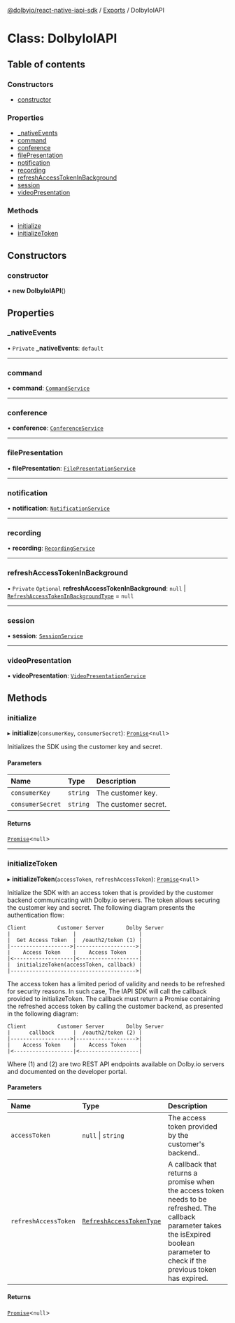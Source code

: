 [@dolbyio/react-native-iapi-sdk](../README.md) / [Exports](../modules.md) / DolbyIoIAPI

# Class: DolbyIoIAPI

## Table of contents

### Constructors

- [constructor](DolbyIoIAPI.md#constructor)

### Properties

- [_nativeEvents](DolbyIoIAPI.md#_nativeevents)
- [command](DolbyIoIAPI.md#command)
- [conference](DolbyIoIAPI.md#conference)
- [filePresentation](DolbyIoIAPI.md#filepresentation)
- [notification](DolbyIoIAPI.md#notification)
- [recording](DolbyIoIAPI.md#recording)
- [refreshAccessTokenInBackground](DolbyIoIAPI.md#refreshaccesstokeninbackground)
- [session](DolbyIoIAPI.md#session)
- [videoPresentation](DolbyIoIAPI.md#videopresentation)

### Methods

- [initialize](DolbyIoIAPI.md#initialize)
- [initializeToken](DolbyIoIAPI.md#initializetoken)

## Constructors

### constructor

• **new DolbyIoIAPI**()

## Properties

### \_nativeEvents

• `Private` **\_nativeEvents**: `default`

___

### command

• **command**: [`CommandService`](_internal_.CommandService.md)

___

### conference

• **conference**: [`ConferenceService`](_internal_.ConferenceService.md)

___

### filePresentation

• **filePresentation**: [`FilePresentationService`](_internal_.FilePresentationService.md)

___

### notification

• **notification**: [`NotificationService`](_internal_.NotificationService.md)

___

### recording

• **recording**: [`RecordingService`](_internal_.RecordingService.md)

___

### refreshAccessTokenInBackground

• `Private` `Optional` **refreshAccessTokenInBackground**: ``null`` \| [`RefreshAccessTokenInBackgroundType`](../modules/_internal_.md#refreshaccesstokeninbackgroundtype) = `null`

___

### session

• **session**: [`SessionService`](_internal_.SessionService.md)

___

### videoPresentation

• **videoPresentation**: [`VideoPresentationService`](_internal_.VideoPresentationService.md)

## Methods

### initialize

▸ **initialize**(`consumerKey`, `consumerSecret`): [`Promise`](../modules/_internal_.md#promise)<``null``\>

Initializes the SDK using the customer key and secret.

#### Parameters

| Name | Type | Description |
| :------ | :------ | :------ |
| `consumerKey` | `string` | The customer key. |
| `consumerSecret` | `string` | The customer secret. |

#### Returns

[`Promise`](../modules/_internal_.md#promise)<``null``\>

___

### initializeToken

▸ **initializeToken**(`accessToken`, `refreshAccessToken`): [`Promise`](../modules/_internal_.md#promise)<``null``\>

Initialize the SDK with an access token that is provided by the customer backend communicating with Dolby.io servers. The token allows securing the customer key and secret.
The following diagram presents the authentication flow:
```
Client          Customer Server       Dolby Server
|                    |                    |
|  Get Access Token  |  /oauth2/token (1) |
|------------------->|------------------->|
|    Access Token    |    Access Token    |
|<-------------------|<-------------------|
|  initializeToken(accessToken, callback) |
|---------------------------------------->|
```
The access token has a limited period of validity and needs to be refreshed for security reasons. In such case,
The IAPI SDK will call the callback provided to initializeToken. The callback must return a Promise
containing the refreshed access token by calling the customer backend, as presented in the following diagram:

```
Client          Customer Server       Dolby Server
|      callback      |  /oauth2/token (2) |
|------------------->|------------------->|
|    Access Token    |    Access Token    |
|<-------------------|<-------------------|
```
Where (1) and (2) are two REST API endpoints available on Dolby.io servers and documented on the developer portal.

#### Parameters

| Name | Type | Description |
| :------ | :------ | :------ |
| `accessToken` | ``null`` \| `string` | The access token provided by the customer's backend.. |
| `refreshAccessToken` | [`RefreshAccessTokenType`](../modules/_internal_.md#refreshaccesstokentype) | A callback that returns a promise when the access token needs to be refreshed. The callback parameter takes the isExpired boolean parameter to check if the previous token has expired. |

#### Returns

[`Promise`](../modules/_internal_.md#promise)<``null``\>
